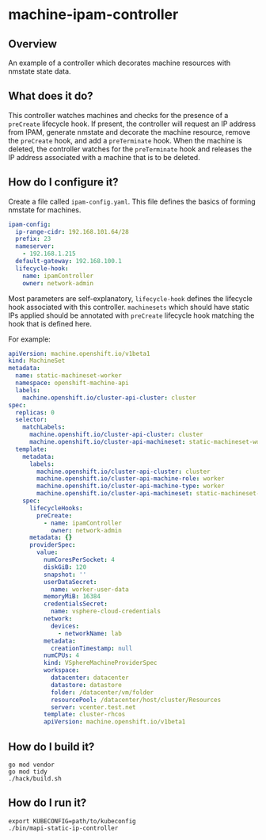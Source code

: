 # machine-ipam-controller

## Overview
An example of a controller which decorates machine resources with 
nmstate state data.  

## What does it do?
This controller watches machines and checks for the presence of a 
`preCreate` lifecycle hook.  If present, the controller will request 
an IP address from IPAM, generate nmstate and decorate the machine 
resource, remove the `preCreate` hook, and add a `preTerminate` hook. 
When the machine is deleted, the controller watches for the `preTerminate`
hook and releases the IP address associated with a machine that is to be 
deleted.

## How do I configure it?
Create a file called `ipam-config.yaml`.  This file defines the basics 
of forming nmstate for machines.

~~~yaml
ipam-config:
  ip-range-cidr: 192.168.101.64/28
  prefix: 23
  nameserver:
    - 192.168.1.215
  default-gateway: 192.168.100.1
  lifecycle-hook:
    name: ipamController
    owner: network-admin
~~~

Most parameters are self-explanatory, `lifecycle-hook` defines the lifecycle
hook associated with this controller.  `machinesets` which should have static 
IPs applied should be annotated with `preCreate` lifecycle hook matching the
hook that is defined here.

For example:
~~~yaml
apiVersion: machine.openshift.io/v1beta1
kind: MachineSet
metadata:
  name: static-machineset-worker
  namespace: openshift-machine-api
  labels:
    machine.openshift.io/cluster-api-cluster: cluster
spec:
  replicas: 0
  selector:
    matchLabels:
      machine.openshift.io/cluster-api-cluster: cluster
      machine.openshift.io/cluster-api-machineset: static-machineset-worker
  template:
    metadata:
      labels:
        machine.openshift.io/cluster-api-cluster: cluster
        machine.openshift.io/cluster-api-machine-role: worker
        machine.openshift.io/cluster-api-machine-type: worker
        machine.openshift.io/cluster-api-machineset: static-machineset-worker
    spec:
      lifecycleHooks:
        preCreate:
          - name: ipamController
            owner: network-admin
      metadata: {}
      providerSpec:
        value:
          numCoresPerSocket: 4
          diskGiB: 120
          snapshot: ''
          userDataSecret:
            name: worker-user-data
          memoryMiB: 16384
          credentialsSecret:
            name: vsphere-cloud-credentials
          network:
            devices:
              - networkName: lab
          metadata:
            creationTimestamp: null
          numCPUs: 4
          kind: VSphereMachineProviderSpec
          workspace:
            datacenter: datacenter
            datastore: datastore
            folder: /datacenter/vm/folder
            resourcePool: /datacenter/host/cluster/Resources
            server: vcenter.test.net
          template: cluster-rhcos
          apiVersion: machine.openshift.io/v1beta1
~~~

## How do I build it?

~~~
go mod vendor
go mod tidy
./hack/build.sh
~~~

## How do I run it?

~~~
export KUBECONFIG=path/to/kubeconfig
./bin/mapi-static-ip-controller
~~~